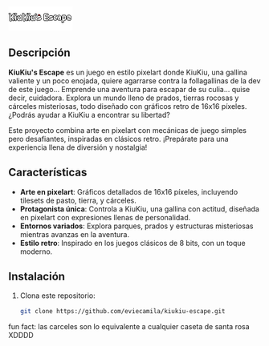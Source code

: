 ![KiuKiu's Escape Logo](./assets/kiu/logo.png)

## Descripción

**KiuKiu's Escape** es un juego en estilo pixelart donde KiuKiu, una gallina valiente y un poco enojada, quiere agarrarse contra la follagallinas de la dev de este juego... Emprende una aventura para escapar de su culia... quise decir, cuidadora. Explora un mundo lleno de prados, tierras rocosas y cárceles misteriosas, todo diseñado con gráficos retro de 16x16 píxeles. ¿Podrás ayudar a KiuKiu a encontrar su libertad?

Este proyecto combina arte en pixelart con mecánicas de juego simples pero desafiantes, inspiradas en clásicos retro. ¡Prepárate para una experiencia llena de diversión y nostalgia!

## Características

- **Arte en pixelart**: Gráficos detallados de 16x16 píxeles, incluyendo tilesets de pasto, tierra, y cárceles.
- **Protagonista única**: Controla a KiuKiu, una gallina con actitud, diseñada en pixelart con expresiones llenas de personalidad.
- **Entornos variados**: Explora parques, prados y estructuras misteriosas mientras avanzas en la aventura.
- **Estilo retro**: Inspirado en los juegos clásicos de 8 bits, con un toque moderno.

## Instalación

1. Clona este repositorio:
   ```bash
   git clone https://github.com/eviecamila/kiukiu-escape.git


fun fact: las carceles son lo equivalente a cualquier caseta de santa rosa XDDDD